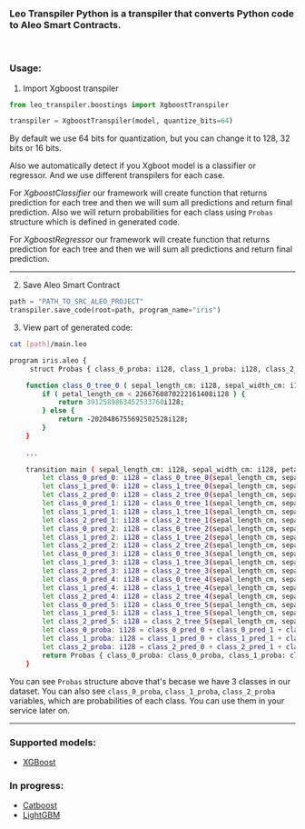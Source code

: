 ### Leo Transpiler Python is a transpiler that converts Python code to Aleo Smart Contracts.

<br/>

### Usage:
1. Import Xgboost transpiler
```python
from leo_transpiler.boostings import XgboostTranspiler

transpiler = XgboostTranspiler(model, quantize_bits=64)
```

By default we use 64 bits for quantization, but you can change it to 128, 32 bits or 16 bits.

Also we automatically detect if you Xgboot model is a classifier or regressor. And we use different transpilers for each case.

For _XgboostClassifier_ our framework will create function that returns prediction for each tree and then we will sum all predictions and return final prediction. Also we will return probabilities for each class using `Probas` structure which is defined in generated code.

For _XgboostRegressor_ our framework will create function that returns prediction for each tree and then we will sum all predictions and return final prediction.
___

2. Save Aleo Smart Contract
```python
path = "PATH_TO_SRC_ALEO_PROJECT"
transpiler.save_code(root=path, program_name="iris")
```

3. View part of generated code:
```bash
cat [path]/main.leo
```

```bash
program iris.aleo { 
     struct Probas { class_0_proba: i128, class_1_proba: i128, class_2_proba: i128 }

    function class_0_tree_0 ( sepal_length_cm: i128, sepal_width_cm: i128, petal_length_cm: i128, petal_width_cm: i128 ) -> i128 { 
        if ( petal_length_cm < 2266760870222161408i128 ) { 
            return 3912589863452533760i128; 
        } else { 
            return -2020486755692502528i128; 
        } 
    }
    
    ...

    transition main ( sepal_length_cm: i128, sepal_width_cm: i128, petal_length_cm: i128, petal_width_cm: i128 ) -> Probas { 
        let class_0_pred_0: i128 = class_0_tree_0(sepal_length_cm, sepal_width_cm, petal_length_cm, petal_width_cm);
        let class_1_pred_0: i128 = class_1_tree_0(sepal_length_cm, sepal_width_cm, petal_length_cm, petal_width_cm);
        let class_2_pred_0: i128 = class_2_tree_0(sepal_length_cm, sepal_width_cm, petal_length_cm, petal_width_cm);
        let class_0_pred_1: i128 = class_0_tree_1(sepal_length_cm, sepal_width_cm, petal_length_cm, petal_width_cm);
        let class_1_pred_1: i128 = class_1_tree_1(sepal_length_cm, sepal_width_cm, petal_length_cm, petal_width_cm);
        let class_2_pred_1: i128 = class_2_tree_1(sepal_length_cm, sepal_width_cm, petal_length_cm, petal_width_cm);
        let class_0_pred_2: i128 = class_0_tree_2(sepal_length_cm, sepal_width_cm, petal_length_cm, petal_width_cm);
        let class_1_pred_2: i128 = class_1_tree_2(sepal_length_cm, sepal_width_cm, petal_length_cm, petal_width_cm);
        let class_2_pred_2: i128 = class_2_tree_2(sepal_length_cm, sepal_width_cm, petal_length_cm, petal_width_cm);
        let class_0_pred_3: i128 = class_0_tree_3(sepal_length_cm, sepal_width_cm, petal_length_cm, petal_width_cm);
        let class_1_pred_3: i128 = class_1_tree_3(sepal_length_cm, sepal_width_cm, petal_length_cm, petal_width_cm);
        let class_2_pred_3: i128 = class_2_tree_3(sepal_length_cm, sepal_width_cm, petal_length_cm, petal_width_cm);
        let class_0_pred_4: i128 = class_0_tree_4(sepal_length_cm, sepal_width_cm, petal_length_cm, petal_width_cm);
        let class_1_pred_4: i128 = class_1_tree_4(sepal_length_cm, sepal_width_cm, petal_length_cm, petal_width_cm);
        let class_2_pred_4: i128 = class_2_tree_4(sepal_length_cm, sepal_width_cm, petal_length_cm, petal_width_cm);
        let class_0_pred_5: i128 = class_0_tree_5(sepal_length_cm, sepal_width_cm, petal_length_cm, petal_width_cm);
        let class_1_pred_5: i128 = class_1_tree_5(sepal_length_cm, sepal_width_cm, petal_length_cm, petal_width_cm);
        let class_2_pred_5: i128 = class_2_tree_5(sepal_length_cm, sepal_width_cm, petal_length_cm, petal_width_cm);
        let class_0_proba: i128 = class_0_pred_0 + class_0_pred_1 + class_0_pred_2 + class_0_pred_3 + class_0_pred_4 + class_0_pred_5;
        let class_1_proba: i128 = class_1_pred_0 + class_1_pred_1 + class_1_pred_2 + class_1_pred_3 + class_1_pred_4 + class_1_pred_5;
        let class_2_proba: i128 = class_2_pred_0 + class_2_pred_1 + class_2_pred_2 + class_2_pred_3 + class_2_pred_4 + class_2_pred_5;
        return Probas { class_0_proba: class_0_proba, class_1_proba: class_1_proba, class_2_proba: class_2_proba }; 
    } 
```

You can see `Probas` structure above that's becase we have 3 classes in our dataset. You can also see `class_0_proba`, `class_1_proba`, `class_2_proba` variables, which are probabilities of each class. You can use them in your service later on.

___

### Supported models:
- [XGBoost](./leo-transpiler-python/leo_transpiler/boostings/xgboost.py)

### In progress:
- [Catboost](./leo-transpiler-python/leo_transpiler/boostings/catboost.py)
- [LightGBM](./leo-transpiler-python/leo_transpiler/boostings/lightgbm.py)